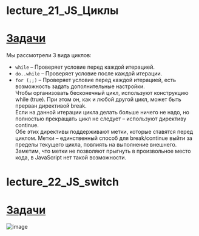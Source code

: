 # lecture_21_JS_Циклы

#  [Задачи ](https://github.com/schoolteacherMP/lecture_21-22_JS_Cycles_and_Switch/blob/main/tasks.md)  
Мы рассмотрели 3 вида циклов:

- `while` – Проверяет условие перед каждой итерацией.  
- `do..while` – Проверяет условие после каждой итерации.  
- `for (;;)` – Проверяет условие перед каждой итерацией, есть возможность задать дополнительные настройки.  
Чтобы организовать бесконечный цикл, используют конструкцию while (true). При этом он, как и любой другой цикл, может быть прерван директивой break.  
Если на данной итерации цикла делать больше ничего не надо, но полностью прекращать цикл не следует – используют директиву continue.  
Обе этих директивы поддерживают метки, которые ставятся перед циклом. Метки – единственный способ для break/continue выйти за пределы текущего цикла, повлиять на выполнение внешнего.  
Заметим, что метки не позволяют прыгнуть в произвольное место кода, в JavaScript нет такой возможности.  

# lecture_22_JS_switch  

#  [Задачи ](https://github.com/schoolteacherMP/lecture_21-22_JS_Cycles_and_Switch/blob/main/tasks22.md)  

![image](https://user-images.githubusercontent.com/113675674/214244245-de23dcb6-bee7-4ff3-a138-9abe2e586838.png)  

